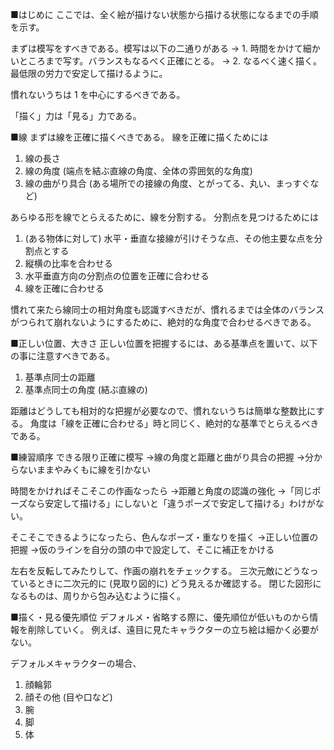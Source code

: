 ﻿■はじめに
ここでは、全く絵が描けない状態から描ける状態になるまでの手順を示す。

まずは模写をすべきである。模写は以下の二通りがある
→ 1. 時間をかけて細かいところまで写す。バランスもなるべく正確にとる。
→ 2. なるべく速く描く。最低限の労力で安定して描けるように。

慣れないうちは 1 を中心にするべきである。

「描く」力は「見る」力である。

■線
まずは線を正確に描くべきである。
線を正確に描くためには

1. 線の長さ
2. 線の角度 (端点を結ぶ直線の角度、全体の雰囲気的な角度)
3. 線の曲がり具合 (ある場所での接線の角度、とがってる、丸い、まっすぐなど)

あらゆる形を線でとらえるために、線を分割する。
分割点を見つけるためには

1. (ある物体に対して) 水平・垂直な接線が引けそうな点、その他主要な点を分割点とする
2. 縦横の比率を合わせる
3. 水平垂直方向の分割点の位置を正確に合わせる
4. 線を正確に合わせる

慣れて来たら線同士の相対角度も認識すべきだが、慣れるまでは全体のバランスがつられて崩れないようにするために、絶対的な角度で合わせるべきである。

■正しい位置、大きさ
正しい位置を把握するには、ある基準点を置いて、以下の事に注意すべきである。

1. 基準点同士の距離
2. 基準点同士の角度 (結ぶ直線の)

距離はどうしても相対的な把握が必要なので、慣れないうちは簡単な整数比にする。
角度は「線を正確に合わせる」時と同じく、絶対的な基準でとらえるべきである。

■練習順序
できる限り正確に模写
→線の角度と距離と曲がり具合の把握
→分からないままやみくもに線を引かない

時間をかければそこそこの作画なったら
→距離と角度の認識の強化
→「同じポーズなら安定して描ける」にしないと「違うポーズで安定して描ける」わけがない。

そこそこできるようになったら、色んなポーズ・重なりを描く
→正しい位置の把握
→仮のラインを自分の頭の中で設定して、そこに補正をかける

左右を反転してみたりして、作画の崩れをチェックする。
三次元敵にどうなっているときに二次元的に (見取り図的に) どう見えるか確認する。
閉じた図形になるものは、周りから包み込むように描く。

■描く・見る優先順位
デフォルメ・省略する際に、優先順位が低いものから情報を削除していく。
例えば、遠目に見たキャラクターの立ち絵は細かく必要がない。

デフォルメキャラクターの場合、

1. 顔輪郭
2. 顔その他 (目や口など)
3. 腕
4. 脚
5. 体
